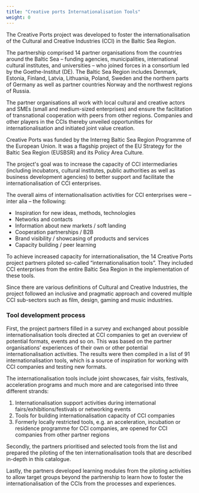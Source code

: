 ```yaml
---
title: "Creative ports Internationalisation Tools"
weight: 0
---
```


The Creative Ports project was developed to foster the internationalisation of the Cultural and Creative Industries (CCI) in the Baltic Sea Region.

The partnership comprised 14 partner organisations from the countries around the Baltic Sea – funding agencies, municipalities, international cultural institutes, and universities – who joined forces in a consortium led by the Goethe-Institut (DE). The Baltic Sea Region includes Denmark, Estonia, Finland, Latvia, Lithuania, Poland, Sweden and the northern parts of Germany as well as partner countries Norway and the northwest regions of Russia.

The partner organisations all work with local cultural and creative actors and SMEs (small and medium-sized enterprises) and ensure the facilitation of transnational cooperation with peers from other regions. Companies and other players in the CCIs thereby unveiled opportunities for internationalisation and initiated joint value creation.

Creative Ports was funded by the Interreg Baltic Sea Region Programme of the European Union. It was a flagship project of the EU Strategy for the Baltic Sea Region (EUSBSR) and its Policy Area Culture.

The project's goal was to increase the capacity of CCI intermediaries (including incubators, cultural institutes, public authorities as well as business development agencies) to better support and facilitate the internationalisation of CCI enterprises. 

The overall aims of internationalisation activities for CCI enterprises were – inter alia – the following:
* Inspiration for new ideas, methods, technologies
* Networks and contacts
* Information about new markets / soft landing
* Cooperation partnerships / B2B
* Brand visibility / showcasing of products and services
* Capacity building / peer learning

To achieve increased capacity for internationalisation, the 14 Creative Ports project partners piloted so-called “internationalisation tools”. They included CCI enterprises from the entire Baltic Sea Region in the implementation of these tools.

Since there are various definitions of Cultural and Creative Industries, the project followed an inclusive and pragmatic approach and covered multiple CCI sub-sectors such as film, design, gaming and music industries.

### Tool development process

First, the project partners filled in a survey and exchanged about possible internationalisation tools directed at CCI companies to get an overview of potential formats, events and so on. This was based on the partner organisations’ experiences of their own or other potential internationalisation activities. The results were then compiled in a list of 91 internationalisation tools, which is a source of inspiration for working with CCI companies and testing new formats. 

The internationalisation tools include joint showcases, fair visits, festivals, acceleration programs and much more and are categorised into three different strands:
1. Internationalisation support activities during international fairs/exhibitions/festivals or networking events
2. Tools for building internationalisation capacity of CCI companies
3. Formerly locally restricted tools, e.g. an acceleration, incubation or residence programme for CCI companies, are opened for CCI companies from other partner regions

Secondly, the partners prioritised and selected tools from the list and prepared the piloting of the ten internationalisation tools that are described in-depth in this catalogue. 

Lastly, the partners developed learning modules from the piloting activities to allow target groups beyond the partnership to learn how to foster the internationalisation of the CCIs from the processes and experiences.
